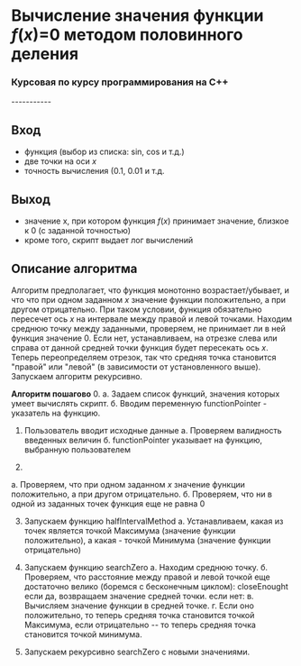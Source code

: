 <h1>Вычисление значения функции <em>f</em>(<em>x</em>)=0 методом половинного деления </h1>
<h3>Курсовая по курсу программирования на С++</h3>
 -----------

<h2>Вход</h2>
<ul>
<li>функция (выбор из списка: sin, cos и т.д.)</li>
<li>две точки на оси <em>x</em></li>
<li>точность вычисления (0.1, 0.01 и т.д.</li>
</ul>

<h2>Выход</h2>
<ul>
<li>значение x, при котором функция <em>f</em>(<em>x</em>) принимает значение, близкое к 0 (с заданной точностью)</li>
<li>кроме того, скрипт выдает лог вычислений</li>
</ul>

<h2>Описание алгоритма</h2>
Алгоритм предполагает, что функция монотонно возрастает/убывает, и что что при одном заданном <em>x</em> значение функции 
положительно, а при другом отрицательно. При таком условии, функция обязательно пересечет ось <em>x</em> на интервале
между правой и левой точками.
Находим среднюю точку между заданными, проверяем, не принимает ли в ней функция значение 0.
Если нет, устанавливаем, на отрезке слева или справа от данной средней точки функция будет пересекать ось <em>x</em>.
Теперь переопределяем отрезок, так что средняя точка становится "правой" или "левой" (в зависимости от установленного выше).
Запускаем алгоритм рекурсивно.

<strong>Алгоритм пошагово</strong>
0.
а. Задаем список функций, значения которых умеет вычислять скрипт.
б. Вводим переменную functionPointer - указатель на функцию.

1. Пользователь вводит исходные данные
а. Проверяем валидность введенных величин
б. functionPointer указывает на функцию, выбранную пользователем

2. 
а. Проверяем, что при одном заданном <em>x</em> значение функции положительно, а при другом отрицательно.
б. Проверяем, что ни в одной из заданных точек функция еще не равна 0

3. Запускаем функцию halfIntervalMethod
a. Устанавливаем, какая из точек является точкой Максимума (значение функции положительно), а какая - точкой Минимума (значение функции отрицательно) 

4. Запускаем функцию searchZero
а. Находим среднюю точку.
б. Проверяем, что расстояние между правой и левой точкой еще достаточно велико (боремся с бесконечным циклом): closeEnought
   если да, возвращаем значение средней точки.
   если нет:
в. Вычисляем значение функции в средней точке. 
г. Если оно положительно, то теперь средняя точка становится точкой Максимума,
   если отрицательно -- то теперь средняя точка становится точкой минимума.
   
5. Запускаем рекурсивно searchZero с новыми значениями.
